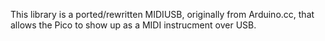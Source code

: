 This library is a ported/rewritten MIDIUSB, originally from Arduino.cc, that allows
the Pico to show up as a MIDI instrucment over USB.
